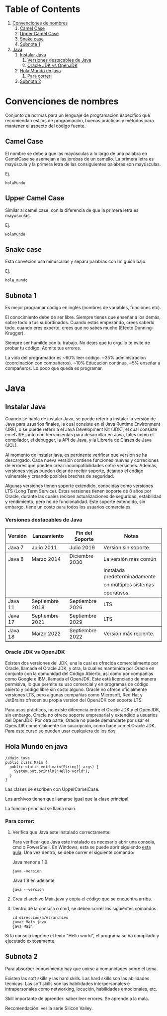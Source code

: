 
# Table of Contents

1.  [Convenciones de nombres](#org8b909aa)
    1.  [Camel Case](#orgd8f4d69)
    2.  [Upper Camel Case](#org05c8fb5)
    3.  [Snake case](#org9325020)
    4.  [Subnota 1](#orgd338a8b)
2.  [Java](#orgd949929)
    1.  [Instalar Java](#orgc99a912)
        1.  [Versiones destacables de Java](#org4e5e7dc)
        2.  [Oracle JDK vs OpenJDK](#org04294d4)
    2.  [Hola Mundo en java](#org56db633)
        1.  [Para correr:](#orgc93b35f)
    3.  [Subnota 2](#orgaa386f6)



<a id="org8b909aa"></a>

# Convenciones de nombres

Conjunto de normas para un lenguaje de programación específico que recomiendan estilos de programación, buenas prácticas y métodos para mantener el aspecto del código fuente.


<a id="orgd8f4d69"></a>

## Camel Case

El nombre se debe a que las mayúsculas a lo largo de una palabra en CamelCase se asemejan a las jorobas de un camello. La primera letra es mayúscula y la primera letra de las consiguientes palabras son mayúsculas.

Ej.

    holaMundo


<a id="org05c8fb5"></a>

## Upper Camel Case

Similar al camel case, con la diferencia de que la primera letra es mayúsculas.

Ej.

    HolaMundo


<a id="org9325020"></a>

## Snake case

Esta conveción usa minúsculas y separa palabras con un guión bajo.

Ej.

    hola_mundo


<a id="orgd338a8b"></a>

## Subnota 1

Es mejor programar código en inglés (nombres de variables, funciones etc).

El conocimiento debe de ser libre. Siempre tienes que enseñar a los demás, sobre todo a tus subordinados. Cuando estás empezando, crees saberlo todo, cuando eres experto, crees que no sabes mucho (Efecto Dunning-Krugger).

Siempre ser humilde con tu trabajo. No dejes que tu orgullo te evite de probar tu código. Admite tus errores.

La vida del programador es ~60% leer código. ~35% administración (coordinación con compañeros). ~10% Educación continua. ~5% enseñar a compañeros. Lo poco que queda es programar.


<a id="orgd949929"></a>

# Java


<a id="orgc99a912"></a>

## Instalar Java

Cuando se habla de instalar Java, se puede referir a instalar la versión de Java para usuarios finales, la cual consiste en el Java Runtime Environment (JRE), o se puede referir a el Java Development Kit (JDK), el cual consiste en el JRE junto con herramientas para desarrollar en Java, tales como el compilador, el debugger, la API de Java, y la Librería de Clases de Java (JCL).

Al momento de instalar java, es pertinente verificar que versión se ha descargado. Cada nueva versión contiene funciones nuevas y correciones de errores que pueden crear incompatibilidades entre versiones. Además, versiones viejas pueden dejar de recibir soporte, dejando el código vulnerable y creando posibles brechas de seguridad.

Algunas versiones tienen soporte extendido, conocidas como versiones LTS (Long Term Service). Estas versiones tienen soporte de 8 años por Oracle, durante las cuales reciben actualizaciones de seguridad, estabilidad y rendimiento, pero no de funcionalidad. Este soporte extendido, sin embargo, tiene un costo para todos los usuarios comerciales.


<a id="org4e5e7dc"></a>

### Versiones destacables de Java

<table border="2" cellspacing="0" cellpadding="6" rules="groups" frame="hsides">


<colgroup>
<col  class="org-left" />

<col  class="org-left" />

<col  class="org-left" />

<col  class="org-left" />
</colgroup>
<thead>
<tr>
<th scope="col" class="org-left">Versión</th>
<th scope="col" class="org-left">Lanzamiento</th>
<th scope="col" class="org-left">Fin del Soporte</th>
<th scope="col" class="org-left">Notas</th>
</tr>
</thead>

<tbody>
<tr>
<td class="org-left">Java 7</td>
<td class="org-left">Julio 2011</td>
<td class="org-left">Julio 2019</td>
<td class="org-left">Version sin soporte.</td>
</tr>
</tbody>

<tbody>
<tr>
<td class="org-left">Java 8</td>
<td class="org-left">Marzo 2014</td>
<td class="org-left">Diciembre 2030</td>
<td class="org-left">La versión más común</td>
</tr>


<tr>
<td class="org-left">&#xa0;</td>
<td class="org-left">&#xa0;</td>
<td class="org-left">&#xa0;</td>
<td class="org-left">Instalada predeterminadamente</td>
</tr>


<tr>
<td class="org-left">&#xa0;</td>
<td class="org-left">&#xa0;</td>
<td class="org-left">&#xa0;</td>
<td class="org-left">en múltiples sistemas</td>
</tr>


<tr>
<td class="org-left">&#xa0;</td>
<td class="org-left">&#xa0;</td>
<td class="org-left">&#xa0;</td>
<td class="org-left">operativos.</td>
</tr>
</tbody>

<tbody>
<tr>
<td class="org-left">Java 11</td>
<td class="org-left">Septiembre 2018</td>
<td class="org-left">Septiembre 2026</td>
<td class="org-left">LTS</td>
</tr>
</tbody>

<tbody>
<tr>
<td class="org-left">Java 17</td>
<td class="org-left">Septiembre 2021</td>
<td class="org-left">Septiembre 2029</td>
<td class="org-left">LTS</td>
</tr>
</tbody>

<tbody>
<tr>
<td class="org-left">Java 18</td>
<td class="org-left">Marzo 2022</td>
<td class="org-left">Septiembre 2022</td>
<td class="org-left">Versión más reciente.</td>
</tr>
</tbody>
</table>


<a id="org04294d4"></a>

### Oracle JDK vs OpenJDK

Existen dos versiones del JDK, una la cual es ofrecida comercialmente por Oracle, llamada el Oracle JDK, y otra, la cual es mantenida por Oracle en conjunto con la comunidad del Código Abierto, así como por compañías como Google e IBM, llamada el OpenJDK. Este está licenciado de manera permisiva, lo que permite su uso comercial y en programas de código abierto y código libre sin costo alguno. Oracle no ofrece oficialmente versiones LTS, pero algunas compañías como Microsoft, Red Hat y JetBrains ofrecen su propia version del OpenJDK con soporte LTS.

Para usos prácticos, no existe diferencia entre el Oracle JDK y el OpenJDK, sin embargo, Oracle no ofrece soporte empresarial y extendido a usuarios del OpenJDK. Por otra parte, Oracle no puede demandarte por usar el OpenJDK comercialmente sin suscripción, como hace con el Oracle JDK. Para este curso se pueden usar cualquiera de los dos.


<a id="org56db633"></a>

## Hola Mundo en java

    //Main.java
    public class Main {
      public static void main(String[] args) {
        System.out.println("Hello world");
      }
    }

Las clases se escriben con UpperCamelCase.

Los archivos tienen que llamarse igual que la clase principal.

La función principal se llama main.


<a id="orgc93b35f"></a>

### Para correr:

1.  Verifica que Java este instalado correctamente:
    
    Para verificar que Java este instalado es necesario abrir una consola, cmd o PowerShell. En Windows, esta se puede abrir siguiendo [esta guía](https://es.wikihow.com/abrir-la-l%C3%ADnea-de-comandos-en-Windows). Una vez dentro, se debe correr el siguiente comando:
    
    Java menor a 1.9
    
        java -version
    
    Java 1.9 en adelante
    
        java --version

2.  Crea el archivo Main.java y copia el código que se encuentra arriba.

3.  Dentro de la consola o cmd, se deben correr los siguientes comandos.
    
        cd dirección/a/el/archivo
        javac Main.java
        java Main

Si la consola imprime el texto "Hello world", el programa se ha compilado y ejecutado exitosamente.


<a id="orgaa386f6"></a>

## Subnota 2

Para absorber conocimiento hay que unirse a comunidades sobre el tema.

Existen las soft skills y las hard skills. Las hard skills son las abilidades técnicas. Las soft skills son las habilidades interpersonales e intrapersonales como networking, locución, habilidades emocionales, etc.

Skill importante de aprender: saber leer errores. Se aprende a la mala.

Recomendación: ver la serie Silicon Valley.

